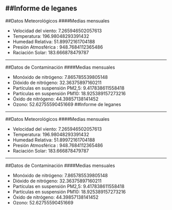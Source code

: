 ##Informe de leganes
---
##Datos Meteorológicos
####Medias mensuales
- Velocidad del viento: 7.265946502057613
- Temperatura: 196.98048293391432
- Humedad Relativa: 51.89972161704188
- Presión Atmosférica : 948.7684112365486
- Raciación Solar: 183.666878479787
---
##Datos de Contaminación
####Medias mensuales
- Monóxido de nitrógeno: 7.865785539805148
- Dióxido de nitrógeno: 32.36375897160211
- Partículas en suspensión PM2,5: 9.417838611558418
- Partículas en suspensión PM10: 18.925389157273216
- Óxido de nitrógeno: 44.39857138141452
- Ozono: 52.62755590451669
##Informe de leganes
---
##Datos Meteorológicos
####Medias mensuales
- Velocidad del viento: 7.265946502057613
- Temperatura: 196.98048293391432
- Humedad Relativa: 51.89972161704188
- Presión Atmosférica : 948.7684112365486
- Raciación Solar: 183.666878479787
---
##Datos de Contaminación
####Medias mensuales
- Monóxido de nitrógeno: 7.865785539805148
- Dióxido de nitrógeno: 32.36375897160211
- Partículas en suspensión PM2,5: 9.417838611558418
- Partículas en suspensión PM10: 18.925389157273216
- Óxido de nitrógeno: 44.39857138141452
- Ozono: 52.62755590451669
